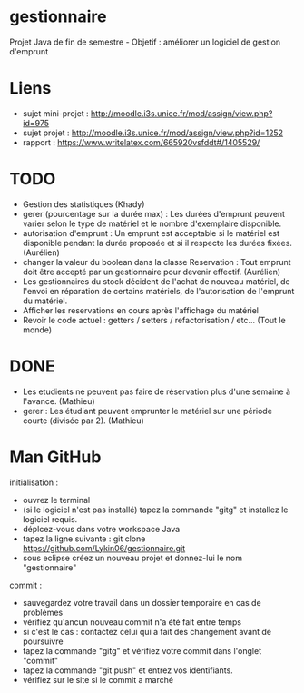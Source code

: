 gestionnaire
============

Projet Java de fin de semestre - Objetif : améliorer un logiciel de gestion d'emprunt


Liens
======
- sujet mini-projet : http://moodle.i3s.unice.fr/mod/assign/view.php?id=975
- sujet projet : http://moodle.i3s.unice.fr/mod/assign/view.php?id=1252
- rapport : https://www.writelatex.com/665920vsfddt#/1405529/


TODO
====
-  Gestion des statistiques (Khady)
-  gerer (pourcentage sur la durée max) : Les durées d'emprunt peuvent varier selon le type de matériel et le nombre d'exemplaire disponible.
-  autorisation d'emprunt : Un emprunt est acceptable si le matériel est disponible pendant la durée proposée et si il respecte les durées fixées. (Aurélien)
-  changer la valeur du boolean dans la classe Reservation : Tout emprunt doit être accepté par un gestionnaire pour devenir effectif. (Aurélien)
-  Les gestionnaires du	stock	décident de	l'achat	de nouveau matériel, de	l'envoi	en réparation	de certains	matériels, de	l'autorisation	de	l'emprunt	du matériel.
-  Afficher les reservations en cours après l'affichage du matériel
-  Revoir le code actuel : getters / setters / refactorisation / etc... (Tout le monde)


DONE
====
-   Les etudients ne peuvent pas faire de réservation plus d'une semaine à l'avance. (Mathieu)
-   gerer : Les étudiant peuvent emprunter le matériel sur une période courte (divisée par 2). (Mathieu)
  


Man GitHub
==========

initialisation :
-  ouvrez le terminal
-  (si le logiciel n'est pas installé) tapez la commande "gitg" et installez le logiciel requis.
-  déplcez-vous dans votre workspace Java
-  tapez la ligne suivante : git clone https://github.com/Lykin06/gestionnaire.git
-  sous eclipse créez un nouveau projet et donnez-lui le nom "gestionnaire"


commit :
-  sauvegardez votre travail dans un dossier temporaire en cas de problèmes
-  vérifiez qu'ancun nouveau commit n'a été fait entre temps
-  si c'est le cas : contactez celui qui a fait des changement avant de poursuivre
-  tapez la commande "gitg" et vérifiez votre commit dans l'onglet "commit"
-  tapez la commande "git push" et entrez vos identifiants.
-  vérifiez sur le site si le commit a marché


